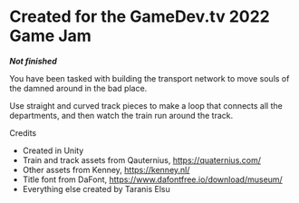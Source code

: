 # Created for the GameDev.tv 2022 Game Jam

***Not finished***

You have been tasked with building the transport network to move souls of the damned around in the bad place.

Use straight and curved track pieces to make a loop that connects all the departments, and then watch the train run around the track.



Credits
- Created in Unity
- Train and track assets from Qauternius, https://quaternius.com/
- Other assets from Kenney, https://kenney.nl/
- Title font from DaFont, https://www.dafontfree.io/download/museum/
- Everything else created by Taranis Elsu
